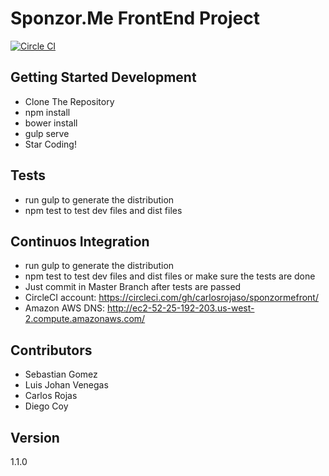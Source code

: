 # Sponzor.Me FrontEnd Project

[![Circle CI](https://circleci.com/gh/carlosrojaso/sponzormefront/tree/master.svg?style=svg)](https://circleci.com/gh/carlosrojaso/sponzormefront/tree/master)

## Getting Started Development

* Clone The Repository
* npm install
* bower install
* gulp serve
* Star Coding!

## Tests

* run gulp to generate the distribution
* npm test to test dev files and dist files

## Continuos Integration

* run gulp to generate the distribution
* npm test to test dev files and dist files or make sure the tests are done
* Just commit in Master Branch after tests are passed
* CircleCI account: https://circleci.com/gh/carlosrojaso/sponzormefront/
* Amazon AWS DNS: http://ec2-52-25-192-203.us-west-2.compute.amazonaws.com/

## Contributors

* Sebastian Gomez
* Luis Johan Venegas
* Carlos Rojas
* Diego Coy

## Version

1.1.0
